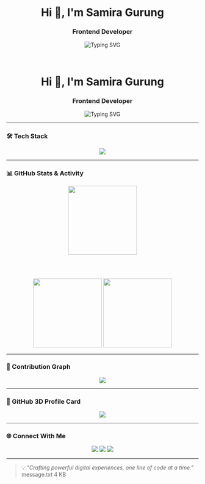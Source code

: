 
<h1 align="center">Hi 👋, I'm Samira Gurung</h1>
<h3 align="center">Frontend Developer</h3>

<p align="center">
  <img src="https://readme-typing-svg.demolab.com?font=Fira+Code&duration=2500&pause=1000&color=F97316&center=true&vCenter=true&width=440&lines=React+Developer+%2F+Loves+Clean+UI+%26+UX;Building+Modern+Web+Apps" alt="Typing SVG" />
</p>

﻿
<h1 align="center">Hi 👋, I'm Samira Gurung</h1>
<h3 align="center">Frontend Developer</h3>

<p align="center">
  <img src="https://readme-typing-svg.demolab.com?font=Fira+Code&duration=2500&pause=1000&color=F97316&center=true&vCenter=true&width=440&lines=React+Developer%2F+Loves+Clean+UI+%26+UX;Building+Modern+Web+Apps" alt="Typing SVG" />
</p>

---

### 🛠️ Tech Stack
<p align="center">
  <img src="https://skillicons.dev/icons?i=react,ts,js,nodejs,express,tailwind,mongodb,git,github,vscode,figma" />
</p>

---

### 📊 GitHub Stats & Activity

<div align="center">
  <img height="180em" src="https://github-readme-streak-stats.herokuapp.com/?user=ggxsam&hide_border=true&theme=radical" />

  <br /><br />

  <img height="180em" src="https://github-readme-stats.vercel.app/api?username=ggxsam&show_icons=true&hide_border=true&theme=radical" />

  <img height="180em" src="https://github-readme-stats.vercel.app/api/top-langs?username=ggxsam&show_icons=true&hide_border=true&theme=radical&layout=compact" />
</div>

---

### 📅 Contribution Graph
<p align="center">
  <img src="https://github-readme-activity-graph.vercel.app/graph?username=ggxsam&theme=radical&hide_border=true" />
</p>

---

### 🧠 GitHub 3D Profile Card

<p align="center">
  <img src="https://github-profile-summary-cards.vercel.app/api/cards/profile-details?username=ggxsam&theme=radical" />
</p>

---

### 🌐 Connect With Me

<p align="center">
  <a href="mailto:gurungsamira42@gmail.com"><img src="https://img.shields.io/badge/Gmail-D14836?style=for-the-badge&logo=gmail&logoColor=white" /></a>
  <a href="https://linkedin.com/in/samiragurung" target="_blank"><img src="https://img.shields.io/badge/LinkedIn-0077B5?style=for-the-badge&logo=linkedin&logoColor=white" /></a>
  <a href="https://github.com/ggxsam" target="_blank"><img src="https://img.shields.io/badge/GitHub-181717?style=for-the-badge&logo=github&logoColor=white" /></a
</p>

---

> 💡 *"Crafting powerful digital experiences, one line of code at a time."*
message.txt
4 KB
